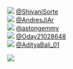 
 ![](http://pbs.twimg.com/profile_images/1342245522812203009/XT8Z9dY-_normal.jpg) [@ShivaniSorte](https://twitter.com/ShivaniSorte)<br>![](http://pbs.twimg.com/profile_images/1290337346068643840/wE0H1Lx6_normal.jpg) [@AndresJiAr](https://twitter.com/AndresJiAr)<br>![](http://pbs.twimg.com/profile_images/1328960407793524736/hbjfXlYs_normal.jpg) [@astongemmy](https://twitter.com/astongemmy)<br>![](http://pbs.twimg.com/profile_images/1268042852665298944/0nOvW00z_normal.jpg) [@Oday21028648](https://twitter.com/Oday21028648)<br>![](http://pbs.twimg.com/profile_images/1349578653978378243/pJT_goBc_normal.jpg) [@AdityaBali_01](https://twitter.com/AdityaBali_01)<br> 

![](https://visitor-badge.laobi.icu/badge?page_id=ponder)
